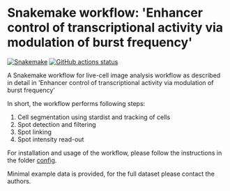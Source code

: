 # Snakemake workflow: 'Enhancer control of transcriptional activity via modulation of burst frequency'

[![Snakemake](https://img.shields.io/badge/snakemake-≥6.3.0-brightgreen.svg)](https://snakemake.github.io)
[![GitHub actions status](https://github.com/<owner>/<repo>/workflows/Tests/badge.svg?branch=main)](https://github.com/<owner>/<repo>/actions?query=branch%3Amain+workflow%3ATests)


A Snakemake workflow for live-cell image analysis workflow as described in detail in 'Enhancer control of transcriptional activity via modulation of burst frequency'

In short, the workflow performs following steps:
1. Cell segmentation using stardist and tracking of cells
2. Spot detection and filtering
3. Spot linking
4. Spot intensity read-out

For installation and usage of the workflow, please follow the instructions in the folder [config](config/README.md).

Minimal example data is provided, for the full dataset please contact the authors.
